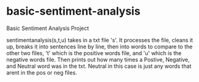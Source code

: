 # basic-sentiment-analysis
Basic Sentiment Analysis Project

sentimentanalysis(s,t,u) takes in a txt file 's'. 
It processes the file, cleans it up,
breaks it into sentences line by line, then into words to compare to the other 
two files, 't' which is the positive words file, and 'u' which is the negative words file.
Then prints out how many times a Postive, Negative, and Neutral word was in the txt.
Neutral in this case is just any words that arent in the pos or neg files.
